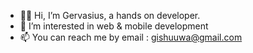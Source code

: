 - 👋🏾 Hi, I’m Gervasius, a hands on developer.
- 👀 I’m interested in web & mobile development
- 📫 You can reach me by email : gishuuwa@gmail.com

<!---
ishuuwag/ishuuwag is a ✨ special ✨ repository because its `README.md` (this file) appears on your GitHub profile.
You can click the Preview link to take a look at your changes.
--->
